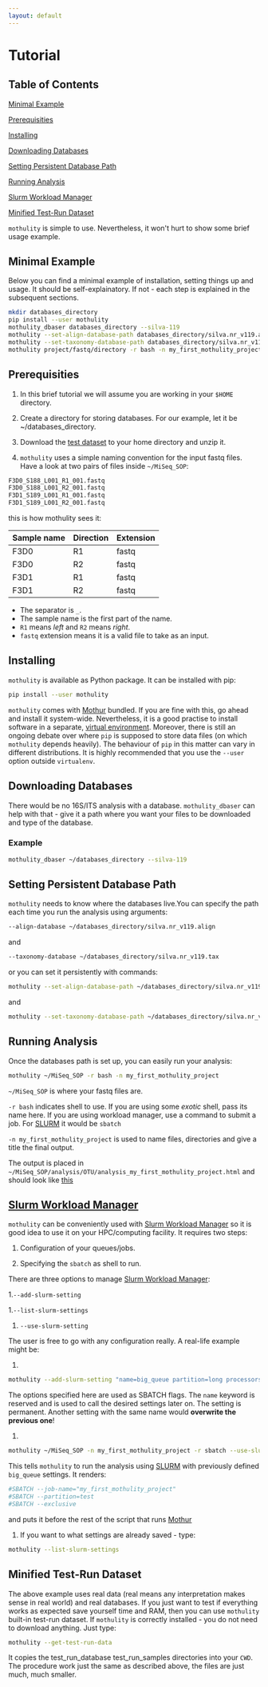 ```yaml
---
layout: default
---
```


# Tutorial


## Table of Contents

[Minimal Example](#minimal-example)

[Prerequisities](#prerequisities)

[Installing](#installing)

[Downloading Databases](#downloading-databases)

[Setting Persistent Database Path](#setting-persistent-database-path)

[Running Analysis](#running-analysis)

[Slurm Workload Manager](#slurm-md)

[Minified Test-Run Dataset](#minified-test-run-dataset)

```mothulity``` is simple to use. Nevertheless, it won't hurt to show some brief usage example.


## Minimal Example


Below you can find a minimal example of installation, setting things up and usage.
It should be self-explainatory. If not - each step is explained in the subsequent sections.


```bash
mkdir databases_directory
pip install --user mothulity
mothulity_dbaser databases_directory --silva-119
mothulity --set-align-database-path databases_directory/silva.nr_v119.align
mothulity --set-taxonomy-database-path databases_directory/silva.nr_v119.tax
mothulity project/fastq/directory -r bash -n my_first_mothulity_project
```


## Prerequisities


1. In this brief tutorial we will assume you are working in your ```$HOME``` directory.

1. Create a directory for storing databases. For our example, let it be ~/databases_directory.

1. Download the [test dataset](https://www.mothur.org/w/images/d/d6/MiSeqSOPData.zip) to your home directory and unzip it.

1. ```mothulity``` uses a simple naming convention for the input fastq files. Have a look at two pairs of files inside ```~/MiSeq_SOP```:

```bash
F3D0_S188_L001_R1_001.fastq
F3D0_S188_L001_R2_001.fastq
F3D1_S189_L001_R1_001.fastq
F3D1_S189_L001_R2_001.fastq
```

this is how mothulity sees it:

|Sample name|Direction|Extension|
|:----------|:--------|:--------|
|F3D0       |R1       |fastq    |
|F3D0       |R2       |fastq    |
|F3D1       |R1       |fastq    |
|F3D1       |R2       |fastq    |

  * The separator is ```_```.
  * The sample name is the first part of the name.
  * ```R1``` means *left* and ```R2``` means *right*.
  * ```fastq``` extension means it is a valid file to take as an input.

## Installing


```mothulity``` is available as Python package. It can be installed with pip:


```bash
pip install --user mothulity
```


```mothulity``` comes with [Mothur](https://mothur.org/wiki/Main_Page) bundled.
If you are fine with this, go ahead and install it system-wide.
Nevertheless, it is a good practise to install software in a separate, [virtual environment](https://packaging.python.org/guides/installing-using-pip-and-virtualenv/).
Moreover, there is still an ongoing debate over where ```pip``` is supposed to store data files (on which ```mothulity``` depends heavily).
The behaviour of ```pip``` in this matter can vary in different distributions.
It is highly recommended that you use the ```--user``` option outside ```virtualenv```.


## Downloading Databases


There would be no 16S/ITS analysis with a database.
```mothulity_dbaser``` can help with that - give it a path where you want your files to be downloaded and type of the database.


### Example


```bash
mothulity_dbaser ~/databases_directory --silva-119
```


## Setting Persistent Database Path


```mothulity``` needs to know where the databases live.You can specify the path each time you run the analysis using arguments:



```bash
--align-database ~/databases_directory/silva.nr_v119.align
```


and


```bash
--taxonomy-database ~/databases_directory/silva.nr_v119.tax
```


or you can set it persistently with commands:


```bash
mothulity --set-align-database-path ~/databases_directory/silva.nr_v119.align
```


and


```bash
mothulity --set-taxonomy-database-path ~/databases_directory/silva.nr_v119.tax
```


## Running Analysis


Once the databases path is set up, you can easily run your analysis:

```bash
mothulity ~/MiSeq_SOP -r bash -n my_first_mothulity_project
```

```~/MiSeq_SOP``` is where your fastq files are.

```-r bash``` indicates shell to use. If you are using some *exotic* shell, pass its name here. If you are using workload manager, use a command to submit a job. For [SLURM](https://slurm.schedmd.com/) it would be ```sbatch```

```-n my_first_mothulity_project``` is used to name files, directories and give a title the final output.

The output is placed in ```~/MiSeq_SOP/analysis/OTU/analysis_my_first_mothulity_project.html``` and should look like [this](./analysis-example/analysis-my-first-mothulity-project.html)


## [Slurm Workload Manager](https://www.schedmd.com)


```mothulity``` can be conveniently used with [Slurm Workload Manager](https://www.schedmd.com) so it is good idea to use it on your HPC/computing facility. It requires two steps:

1. Configuration of your queues/jobs.

1. Specifying the ```sbatch``` as shell to run.

There are three options to manage [Slurm Workload Manager](https://www.schedmd.com):

1.```--add-slurm-setting```

1.```--list-slurm-settings```

1. ```--use-slurm-setting```

The user is free to go with any configuration really. A real-life example might be:

1.
```bash
mothulity --add-slurm-setting "name=big_queue partition=long processors=32 exclusive"
```

The options specified here are used as SBATCH flags. The ```name``` keyword is reserved and is used to call the desired settings later on. The setting is permanent. Another setting with the same name would **overwrite the previous one**!

1.
```bash
mothulity ~/MiSeq_SOP -n my_first_mothulity_project -r sbatch --use-slurm-setting big_queue
```

This tells ```mothulity``` to run the analysis using [SLURM](https://slurm.schedmd.com/) with previously defined ```big_queue``` settings. It renders:


```bash
#SBATCH --job-name="my_first_mothulity_project"
#SBATCH --partition=test
#SBATCH --exclusive
```

and puts it before the rest of the script that runs [Mothur](https://mothur.org/wiki/Main_Page)

1. If you want to what settings are already saved - type:

```bash
mothulity --list-slurm-settings
```

## Minified Test-Run Dataset

The above example uses real data (real means any interpretation makes sense in real world) and real databases.
If you just want to test if everything works as expected save yourself time and RAM, then you can use ```mothulity``` built-in test-run dataset.
If ```mothulity``` is correctly installed - you do not need to download anything.
Just type:

```bash
mothulity --get-test-run-data
```

It copies the test_run_database test_run_samples directories into your ```CWD```.
The procedure work just the same as described above, the files are just much, much smaller.
